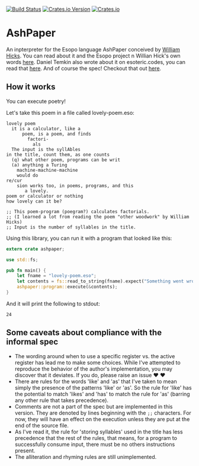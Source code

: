 [![Build Status](https://travis-ci.org/shnewto/ashpaper.svg?branch=master)](https://travis-ci.org/shnewto/ashpaper)
[![Crates.io Version](https://img.shields.io/crates/v/ashpaper.svg)](https://crates.io/crates/ashpaper)
[![Crates.io](https://img.shields.io/crates/d/ashpaper.svg)](https://crates.io/crates/ashpaper)

# AshPaper
An inpterpreter for the Esopo language AshPaper conceived by [William Hicks](https://github.com/wphicks). You can read about it and the Esopo project n Willian Hick's own words [here](https://wphicks.github.io/esopo/). Daniel Temkin also wrote about it on esoteric.codes, you can read that [here](https://esoteric.codes/blog/esopo-turing-complete-poetry). And of course the spec! Checkout that out [here](https://github.com/wphicks/Esopo/blob/master/AshPaper/informal_specs.txt).

## How it works

You can execute poetry!

Let's take this poem in a file called lovely-poem.eso:
```ignore
lovely poem
  it is a calculator, like a
      poem, is a poem, and finds
        factori-
          als
  The input is the syllAbles
in the title, count them, as one counts
  (q) what other poem, programs can be writ
  (a) anything a Turing
    machine-machine-machine
    would do
re/cur
    sion works too, in poems, programs, and this
       a lovely.
poem or calculator or nothing
how lovely can it be?

;; This poem-program (poegram?) calculates factorials.
;; (I learned a lot from reading the poem "other woodwork" by William Hicks)
;; Input is the number of syllables in the title.
```
Using this library, you can run it with a program that looked like this:
```rust
extern crate ashpaper;

use std::fs;

pub fn main() {
    let fname = "lovely-poem.eso";
    let contents = fs::read_to_string(fname).expect("Something went wrong reading input file!");
    ashpaper::program::execute(&contents);
}
```

And it will print the following to stdout:
```ignore
24
```

## Some caveats about compliance with the informal spec
- The wording around when to use a specific register vs. the active register has lead me to make some choices. While I've attempted to reproduce the behavior of the author's implementation, you may discover that it deviates. If you do, please raise an issue :heart: :heart:
- There are rules for the words 'like' and 'as' that I've taken to mean simply the presence of the patterns 'like' or 'as'. So the rule for 'like' has the potential to match 'likes' and 'has' to match the rule for 'as' (barring any other rule that takes precedence).
- Comments are not a part of the spec but are implemented in this version. They are denoted by lines beginning with the `;;` characters. For now, they will have an effect on the execution unless they are put at the end of the source file.
- As I've read it, the rule for 'storing syllables' used in the title has less precedence that the rest of the rules, that means, for a program to successfully consume input, there must be no others instructions present.
- The alliteration and rhyming rules are still unimplemented.
